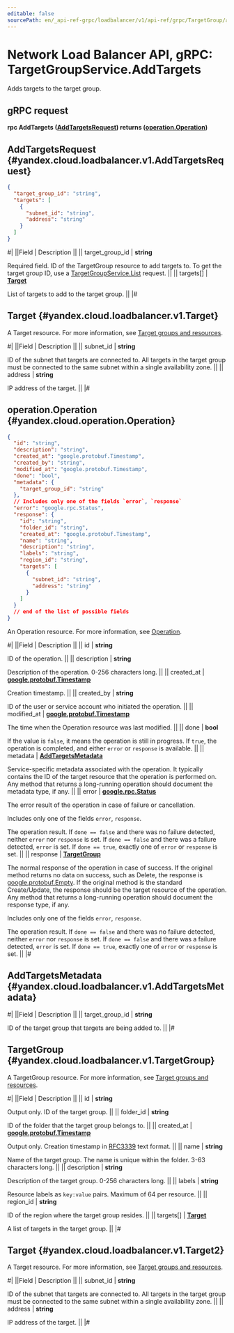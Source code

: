 ```yaml
---
editable: false
sourcePath: en/_api-ref-grpc/loadbalancer/v1/api-ref/grpc/TargetGroup/addTargets.md
---
```


# Network Load Balancer API, gRPC: TargetGroupService.AddTargets

Adds targets to the target group.

## gRPC request

**rpc AddTargets ([AddTargetsRequest](#yandex.cloud.loadbalancer.v1.AddTargetsRequest)) returns ([operation.Operation](#yandex.cloud.operation.Operation))**

## AddTargetsRequest {#yandex.cloud.loadbalancer.v1.AddTargetsRequest}

```json
{
  "target_group_id": "string",
  "targets": [
    {
      "subnet_id": "string",
      "address": "string"
    }
  ]
}
```

#|
||Field | Description ||
|| target_group_id | **string**

Required field. ID of the TargetGroup resource to add targets to.
To get the target group ID, use a [TargetGroupService.List](/docs/network-load-balancer/api-ref/grpc/TargetGroup/list#List) request. ||
|| targets[] | **[Target](#yandex.cloud.loadbalancer.v1.Target)**

List of targets to add to the target group. ||
|#

## Target {#yandex.cloud.loadbalancer.v1.Target}

A Target resource. For more information, see [Target groups and resources](/docs/network-load-balancer/concepts/target-resources).

#|
||Field | Description ||
|| subnet_id | **string**

ID of the subnet that targets are connected to.
All targets in the target group must be connected to the same subnet within a single availability zone. ||
|| address | **string**

IP address of the target. ||
|#

## operation.Operation {#yandex.cloud.operation.Operation}

```json
{
  "id": "string",
  "description": "string",
  "created_at": "google.protobuf.Timestamp",
  "created_by": "string",
  "modified_at": "google.protobuf.Timestamp",
  "done": "bool",
  "metadata": {
    "target_group_id": "string"
  },
  // Includes only one of the fields `error`, `response`
  "error": "google.rpc.Status",
  "response": {
    "id": "string",
    "folder_id": "string",
    "created_at": "google.protobuf.Timestamp",
    "name": "string",
    "description": "string",
    "labels": "string",
    "region_id": "string",
    "targets": [
      {
        "subnet_id": "string",
        "address": "string"
      }
    ]
  }
  // end of the list of possible fields
}
```

An Operation resource. For more information, see [Operation](/docs/api-design-guide/concepts/operation).

#|
||Field | Description ||
|| id | **string**

ID of the operation. ||
|| description | **string**

Description of the operation. 0-256 characters long. ||
|| created_at | **[google.protobuf.Timestamp](https://developers.google.com/protocol-buffers/docs/reference/google.protobuf#timestamp)**

Creation timestamp. ||
|| created_by | **string**

ID of the user or service account who initiated the operation. ||
|| modified_at | **[google.protobuf.Timestamp](https://developers.google.com/protocol-buffers/docs/reference/google.protobuf#timestamp)**

The time when the Operation resource was last modified. ||
|| done | **bool**

If the value is `false`, it means the operation is still in progress.
If `true`, the operation is completed, and either `error` or `response` is available. ||
|| metadata | **[AddTargetsMetadata](#yandex.cloud.loadbalancer.v1.AddTargetsMetadata)**

Service-specific metadata associated with the operation.
It typically contains the ID of the target resource that the operation is performed on.
Any method that returns a long-running operation should document the metadata type, if any. ||
|| error | **[google.rpc.Status](https://cloud.google.com/tasks/docs/reference/rpc/google.rpc#status)**

The error result of the operation in case of failure or cancellation.

Includes only one of the fields `error`, `response`.

The operation result.
If `done == false` and there was no failure detected, neither `error` nor `response` is set.
If `done == false` and there was a failure detected, `error` is set.
If `done == true`, exactly one of `error` or `response` is set. ||
|| response | **[TargetGroup](#yandex.cloud.loadbalancer.v1.TargetGroup)**

The normal response of the operation in case of success.
If the original method returns no data on success, such as Delete,
the response is [google.protobuf.Empty](https://developers.google.com/protocol-buffers/docs/reference/google.protobuf#google.protobuf.Empty).
If the original method is the standard Create/Update,
the response should be the target resource of the operation.
Any method that returns a long-running operation should document the response type, if any.

Includes only one of the fields `error`, `response`.

The operation result.
If `done == false` and there was no failure detected, neither `error` nor `response` is set.
If `done == false` and there was a failure detected, `error` is set.
If `done == true`, exactly one of `error` or `response` is set. ||
|#

## AddTargetsMetadata {#yandex.cloud.loadbalancer.v1.AddTargetsMetadata}

#|
||Field | Description ||
|| target_group_id | **string**

ID of the target group that targets are being added to. ||
|#

## TargetGroup {#yandex.cloud.loadbalancer.v1.TargetGroup}

A TargetGroup resource. For more information, see [Target groups and resources](/docs/network-load-balancer/concepts/target-resources).

#|
||Field | Description ||
|| id | **string**

Output only. ID of the target group. ||
|| folder_id | **string**

ID of the folder that the target group belongs to. ||
|| created_at | **[google.protobuf.Timestamp](https://developers.google.com/protocol-buffers/docs/reference/google.protobuf#timestamp)**

Output only. Creation timestamp in [RFC3339](https://www.ietf.org/rfc/rfc3339.txt) text format. ||
|| name | **string**

Name of the target group.
The name is unique within the folder. 3-63 characters long. ||
|| description | **string**

Description of the target group. 0-256 characters long. ||
|| labels | **string**

Resource labels as `` key:value `` pairs. Maximum of 64 per resource. ||
|| region_id | **string**

ID of the region where the target group resides. ||
|| targets[] | **[Target](#yandex.cloud.loadbalancer.v1.Target2)**

A list of targets in the target group. ||
|#

## Target {#yandex.cloud.loadbalancer.v1.Target2}

A Target resource. For more information, see [Target groups and resources](/docs/network-load-balancer/concepts/target-resources).

#|
||Field | Description ||
|| subnet_id | **string**

ID of the subnet that targets are connected to.
All targets in the target group must be connected to the same subnet within a single availability zone. ||
|| address | **string**

IP address of the target. ||
|#
